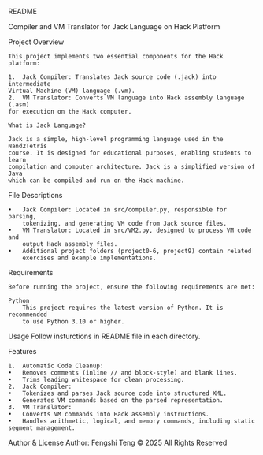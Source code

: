 README

Compiler and VM Translator for Jack Language on Hack Platform

Project Overview

	This project implements two essential components for the Hack platform:

	1.	Jack Compiler: Translates Jack source code (.jack) into intermediate
	Virtual Machine (VM) language (.vm).
	2.	VM Translator: Converts VM language into Hack assembly language (.asm)
	for execution on the Hack computer.

	What is Jack Language?

	Jack is a simple, high-level programming language used in the Nand2Tetris
	course. It is designed for educational purposes, enabling students to learn
	compilation and computer architecture. Jack is a simplified version of Java
	which can be compiled and run on the Hack machine.

File Descriptions

	•	Jack Compiler: Located in src/compiler.py, responsible for parsing,
		tokenizing, and generating VM code from Jack source files.
	•	VM Translator: Located in src/VM2.py, designed to process VM code and
		output Hack assembly files.
	•	Additional project folders (project0-6, project9) contain related
		exercises and example implementations.

Requirements

	Before running the project, ensure the following requirements are met:

	Python
		This project requires the latest version of Python. It is recommended
		to use Python 3.10 or higher.

Usage
	Follow insturctions in README file in each directory.

Features

	1.	Automatic Code Cleanup:
	•	Removes comments (inline // and block-style) and blank lines.
	•	Trims leading whitespace for clean processing.
	2.	Jack Compiler:
	•	Tokenizes and parses Jack source code into structured XML.
	•	Generates VM commands based on the parsed representation.
	3.	VM Translator:
	•	Converts VM commands into Hack assembly instructions.
	•	Handles arithmetic, logical, and memory commands, including static segment management.

Author & License
	Author: Fengshi Teng
	© 2025 All Rights Reserved
